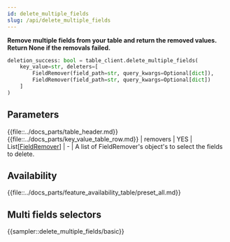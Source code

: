 ```yaml
---
id: delete_multiple_fields
slug: /api/delete_multiple_fields
---
```


**Remove multiple fields from your table and return the removed values. Return None if the removals failed.**

```python
deletion_success: bool = table_client.delete_multiple_fields(
    key_value=str, deleters=[
        FieldRemover(field_path=str, query_kwargs=Optional[dict]),
        FieldRemover(field_path=str, query_kwargs=Optional[dict])
    ]
)
```

## Parameters

{{file::../docs_parts/table_header.md}}
{{file::../docs_parts/key_value_table_row.md}}
| removers      | YES      | List[[FieldRemover](../api/FieldRemover.md)] | - | A list of FieldRemover's object's to select the fields to delete.

## Availability

{{file::../docs_parts/feature_availability_table/preset_all.md}}

## Multi fields selectors

{{sampler::delete_multiple_fields/basic}}
 